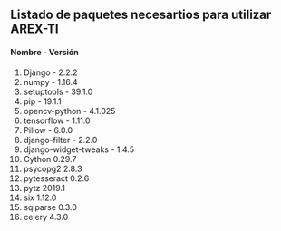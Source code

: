 ## Listado de paquetes necesartios para utilizar AREX-TI

#### Nombre - Versión
1. Django - 2.2.2
2. numpy - 1.16.4
3. setuptools - 39.1.0
4. pip - 19.1.1
5. opencv-python - 4.1.025
6. tensorflow - 1.11.0
7. Pillow - 6.0.0	
8. django-filter - 2.2.0	
9. django-widget-tweaks - 1.4.5	
10. Cython	0.29.7
11. psycopg2	2.8.3	
12. pytesseract	0.2.6	
13. pytz	2019.1	
14. six	1.12.0	
15. sqlparse	0.3.0	
16. celery 4.3.0
